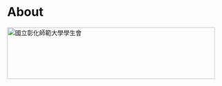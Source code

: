 # About

<img src="https://ncuesa.ncue.edu.tw/ezfiles/37/1037/sys_1037_6143724_33716.png" width="480" height="120" alt="國立彰化師範大學學生會" border="0">


## 
